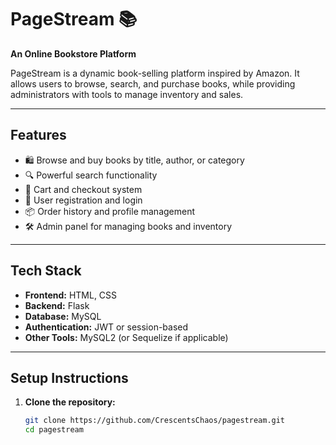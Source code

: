 # PageStream 📚  
**An Online Bookstore Platform**

PageStream is a dynamic book-selling platform inspired by Amazon. It allows users to browse, search, and purchase books, while providing administrators with tools to manage inventory and sales.

---

## Features

- 🛍️ Browse and buy books by title, author, or category
- 🔍 Powerful search functionality
- 🧺 Cart and checkout system
- 🔐 User registration and login
- 📦 Order history and profile management
- 🛠️ Admin panel for managing books and inventory

---

## Tech Stack

- **Frontend:** HTML, CSS 
- **Backend:** Flask 
- **Database:** MySQL  
- **Authentication:** JWT or session-based  
- **Other Tools:** MySQL2 (or Sequelize if applicable)

---

## Setup Instructions

1. **Clone the repository:**
   ```bash
   git clone https://github.com/CrescentsChaos/pagestream.git
   cd pagestream
